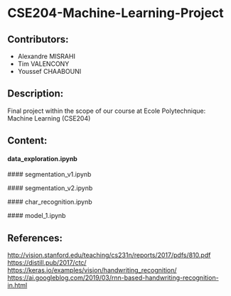 # CSE204-Machine-Learning-Project

## Contributors:
- Alexandre MISRAHI
- Tim VALENCONY
- Youssef CHAABOUNI

## Description:
Final project within the scope of our course at Ecole Polytechnique: Machine Learning (CSE204)

## Content:
#### data_exploration.ipynb
<p></p>
#### segmentation_v1.ipynb
<p></p>
#### segmentation_v2.ipynb
<p></p>
#### char_recognition.ipynb
<p></p>
#### model_1.ipynb
<p></p>

## References:
http://vision.stanford.edu/teaching/cs231n/reports/2017/pdfs/810.pdf <br>
https://distill.pub/2017/ctc/ <br>
https://keras.io/examples/vision/handwriting_recognition/ <br>
https://ai.googleblog.com/2019/03/rnn-based-handwriting-recognition-in.html
